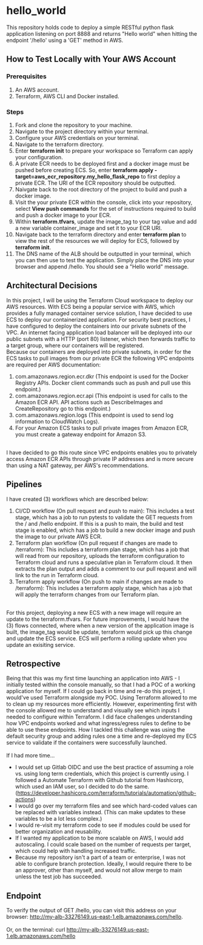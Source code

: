 # hello_world
This repository holds code to deploy a simple RESTful python flask application listening on port 8888 and returns "Hello world" when hitting the endpoint '/hello' using a 'GET' method in AWS.

## How to Test Locally with Your AWS Account
### Prerequisites 
1. An AWS account.
2. Terraform, AWS CLI and Docker installed.
### Steps
1. Fork and clone the repository to your machine.
2. Navigate to the project directory within your terminal.
3. Configure your AWS credentials on your terminal.
4. Navigate to the terraform directory.
5. Enter **terraform init** to prepare your workspace so Terraform can apply your configuration.
6. A private ECR needs to be deployed first and a docker image must be pushed before creating ECS. So, enter **terraform apply -target=aws_ecr_repository.my_hello_flask_repo** to first deploy a private ECR. The URI of the ECR repository should be outputted. 
7. Naivgate back to the root directory of the project to build and push a docker image.
8. Visit the your private ECR within the console, click into your repository, select **View push commands** for the set of instructions required to build and push a docker image to your ECR.
9. Within **terraform.tfvars**, update the image_tag to your tag value and add a new variable container_image and set it to your ECR URI.
10. Navigate back to the terraform directory and enter **terraform plan** to view the rest of the resources we will deploy for ECS, followed by **terraform init**.
11. The DNS name of the ALB should be outputted in your terminal, which you can then use to test the application. Simply place the DNS into your browser and append /hello. You should see a "Hello world" message.

## Architectural Decisions
In this project, I will be using the Terraform Cloud workspace to deploy our AWS resources. With ECS being a popular service with AWS, which provides a fully managed container service solution, I have decided to use ECS to deploy our containerized application. For security best practices, I have configured to deploy the containers into our private subnets of the VPC. An internet facing application load balancer will be deployed into our public subnets with a HTTP (port 80) listener, which then forwards traffic to a target group, where our containers will be registered.
</br>
Because our containers are deployed into private subnets, in order for the ECS tasks to pull images from our private ECR the following VPC endpoints are required per AWS documentation:
1. com.amazonaws.region.ecr.dkr (This endpoint is used for the Docker Registry APIs. Docker client commands such as push and pull use this endpoint.)
2. com.amazonaws.region.ecr.api (This endpoint is used for calls to the Amazon ECR API. API actions such as DescribeImages and CreateRepository go to this endpoint.)
3. com.amazonaws.region.logs (This endpoint is used to send log information to CloudWatch Logs).
4. For your Amazon ECS tasks to pull private images from Amazon ECR, you must create a gateway endpoint for Amazon S3.
</br>
I have decided to go this route since VPC endpoints enables you to privately access Amazon ECR APIs through private IP addresses and is more secure than using a NAT gateway, per AWS's recommendations.

## Pipelines
I have created (3) workflows which are described below:
1. CI/CD workflow (On pull request and push to main): This includes a test stage, which has a job to run pytests to validate the GET requests from the / and /hello endpoint. If this is a push to main, the build and test stage is enabled, which has a job to build a new docker image and push the image to our private AWS ECR.
2. Terraform plan workflow (On pull request if changes are made to /terraform): This includes a terraform plan stage, which has a job that will read from our repository, uploads the terraform configuration to Terraform cloud and runs a speculative plan in Terraform cloud. It then extracts the plan output and adds a comment to our pull request and will link to the run in Terraform cloud.
3. Terraform apply workflow (On push to main if changes are made to /terraform): This includes a terraform apply stage, which has a job that will apply the terraform changes from our Terraform plan.
</br>
For this project, deploying a new ECS with a new image will require an update to the terraform.tfvars. For future improvements, I would have the (3) flows connected, where when a new version of the application image is built, the image_tag would be update, terraform would pick up this change and update the ECS service. ECS will perform a rolling update when you update an exisiting service.

## Retrospective
Being that this was my first time launching an application into AWS - I initially tested within the console manually, so that I had a POC of a working application for myself. If I could go back in time and re-do this project, I would've used Terraform alongside my POC. Using Terraform allowed to me to clean up my resources more efficiently. However, experimenting first with the console allowed me to understand and visually see which inputs I needed to configure within Terraform. I did face challenges understanding how VPC endpoints worked and what ingress/egress rules to define to be able to use these endpoints. How I tackled this challenge was using the default security group and adding rules one a time and re-deployed my ECS service to validate if the containers were successfully launched.
</br></br>
If I had more time...
* I would set up Gitlab OIDC and use the best practice of assuming a role vs. using long term credentials, which this project is currently using. I followed a Automate Terraform with Github tutorial from Hashicorp, which used an IAM user, so I decided to do the same. (https://developer.hashicorp.com/terraform/tutorials/automation/github-actions)
* I would go over my terraform files and see which hard-coded values can be replaced with variables instead. (This can make updates to these variables to be a lot less complex.)
* I would re-visit my terraform code to see if modules could be used for better organization and reusability.
* If I wanted my application to be more scalable on AWS, I would add autoscaling. I could scale based on the number of requests per target, which could help with handling increased traffic.
* Because my repository isn't a part of a team or enterprise, I was not able to configure branch protection. Ideally, I would require there to be an approver, other than myself, and would not allow merge to main unless the test job has succeeded.

## Endpoint
To verify the output of GET /hello, you can visit this address on your browser: http://my-alb-33276149.us-east-1.elb.amazonaws.com/hello.
</br></br>
Or, on the terminal: curl http://my-alb-33276149.us-east-1.elb.amazonaws.com/hello

